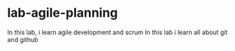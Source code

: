 # lab-agile-planning
In this lab, i learn agile development and scrum
In this lab i learn all about git and github
